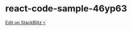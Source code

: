 # react-code-sample-46yp63

[Edit on StackBlitz ⚡️](https://stackblitz.com/edit/react-code-sample-46yp63)